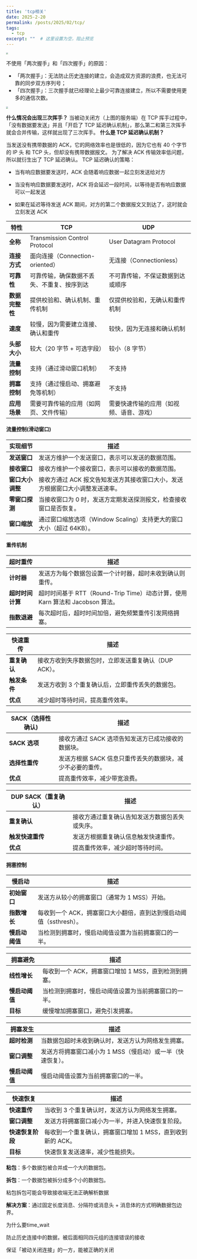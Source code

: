 ```yaml
---
title: 'tcp相关'
date: 2025-2-20
permalink: /posts/2025/02/tcp/
tags:
  - tcp
excerpt: ""  # 这里设置为空，阻止预览
---
```




<img src="https://hrd-99.github.io/yuexing/images/tcp三次握手.png" style="zoom: 33%;" />

不使用「两次握手」和「四次握手」的原因：

- 「两次握手」：无法防止历史连接的建立，会造成双方资源的浪费，也无法可靠的同步双方序列号；
- 「四次握手」：三次握手就已经理论上最少可靠连接建立，所以不需要使用更多的通信次数。

<img src="https://hrd-99.github.io/yuexing/images/tcp挥手.png" style="zoom: 33%;" />

**什么情况会出现三次挥手？**
当被动关闭方（上图的服务端）在 TCP 挥手过程中，「没有数据要发送」并且「开启了 TCP 延迟确认机制」，那么第二和第三次挥手就会合并传输，这样就出现了三次挥手。
**什么是 TCP 延迟确认机制？**

当发送没有携带数据的 ACK，它的网络效率也是很低的，因为它也有 40 个字节的 IP 头 和 TCP 头，但却没有携带数据报文。 为了解决 ACK 传输效率低问题，所以就衍生出了 TCP 延迟确认。 TCP 延迟确认的策略：

- 当有响应数据要发送时，ACK 会随着响应数据一起立刻发送给对方

- 当没有响应数据要发送时，ACK 将会延迟一段时间，以等待是否有响应数据可以一起发送
- 如果在延迟等待发送 ACK 期间，对方的第二个数据报文又到达了，这时就会立刻发送 ACK



| 特性           | TCP                                        | UDP                                      |
| -------------- | ------------------------------------------ | ---------------------------------------- |
| **全称**       | Transmission Control Protocol              | User Datagram Protocol                   |
| **连接方式**   | 面向连接（Connection-oriented）            | 无连接（Connectionless）                 |
| **可靠性**     | 可靠传输，确保数据不丢失、不重复、按序到达 | 不可靠传输，不保证数据到达或顺序         |
| **数据完整性** | 提供校验和、确认机制、重传机制             | 仅提供校验和，无确认和重传机制           |
| **速度**       | 较慢，因为需要建立连接、确认和重传         | 较快，因为无连接和确认机制               |
| **头部大小**   | 较大（20 字节 + 可选字段）                 | 较小（8 字节）                           |
| **流量控制**   | 支持（通过滑动窗口机制）                   | 不支持                                   |
| **拥塞控制**   | 支持（通过慢启动、拥塞避免等机制）         | 不支持                                   |
| **应用场景**   | 需要可靠传输的应用（如网页、文件传输）     | 需要快速传输的应用（如视频、语音、游戏） |





#### 流量控制(滑动窗口)

| 实现细节         | 描述                                                         |
| ---------------- | ------------------------------------------------------------ |
| **发送窗口**     | 发送方维护一个发送窗口，表示可以发送的数据范围。             |
| **接收窗口**     | 接收方维护一个接收窗口，表示可以接收的数据范围。             |
| **窗口大小调整** | 接收方通过 ACK 报文告知发送方其接收窗口大小，发送方根据窗口大小调整发送速率。 |
| **零窗口探测**   | 当接收窗口为 0 时，发送方定期发送探测报文，检查接收窗口是否恢复。 |
| **窗口缩放**     | 通过窗口缩放选项（Window Scaling）支持更大的窗口大小（超过 64KB）。 |





#### 重传机制

| 超时重传         | 描述                                                         |
| ---------------- | ------------------------------------------------------------ |
| **计时器**       | 发送方为每个数据包设置一个计时器，超时未收到确认则重传。     |
| **超时时间计算** | 超时时间基于 RTT（Round-Trip Time）动态计算，使用 Karn 算法和 Jacobson 算法。 |
| **指数退避**     | 每次超时后，超时时间加倍，避免频繁重传引发网络拥塞。         |

| 快速重传     | 描述                                                  |
| ------------ | ----------------------------------------------------- |
| **重复确认** | 接收方收到失序数据包时，立即发送重复确认（DUP ACK）。 |
| **触发条件** | 发送方收到 3 个重复确认后，立即重传丢失的数据包。     |
| **优点**     | 减少超时等待时间，提高重传效率。                      |

| SACK（选择性确认) | 描述                                                       |
| ----------------- | ---------------------------------------------------------- |
| **SACK 选项**     | 接收方通过 SACK 选项告知发送方已成功接收的数据块。         |
| **选择性重传**    | 发送方根据 SACK 信息只重传丢失的数据块，减少不必要的重传。 |
| **优点**          | 提高重传效率，减少带宽浪费。                               |

| DUP SACK（重复确认） | 描述                                           |
| -------------------- | ---------------------------------------------- |
| **重复确认**         | 接收方通过重复确认告知发送方数据包丢失或失序。 |
| **触发快速重传**     | 发送方根据重复确认信息触发快速重传。           |
| **优点**             | 提高重传效率，减少超时等待时间。               |





#### 拥塞控制

| 慢启动         | 描述                                                         |
| -------------- | ------------------------------------------------------------ |
| **初始窗口**   | 发送方从较小的拥塞窗口（通常为 1 MSS）开始。                 |
| **指数增长**   | 每收到一个 ACK，拥塞窗口大小翻倍，直到达到慢启动阈值（ssthresh）。 |
| **慢启动阈值** | 当检测到拥塞时，慢启动阈值设置为当前拥塞窗口的一半。         |

| 拥塞避免       | 描述                                                 |
| -------------- | ---------------------------------------------------- |
| **线性增长**   | 每收到一个 ACK，拥塞窗口增加 1 MSS，直到检测到拥塞。 |
| **慢启动阈值** | 当检测到拥塞时，慢启动阈值设置为当前拥塞窗口的一半。 |
| **目标**       | 缓慢增加拥塞窗口，避免引发拥塞。                     |

| 拥塞发生       | 描述                                                       |
| -------------- | ---------------------------------------------------------- |
| **超时检测**   | 当数据包超时未收到确认时，发送方认为网络发生拥塞。         |
| **窗口调整**   | 发送方将拥塞窗口减小为 1 MSS（慢启动）或一半（快速恢复）。 |
| **慢启动阈值** | 慢启动阈值设置为当前拥塞窗口的一半。                       |

| 快速恢复         | 描述                                                       |
| ---------------- | ---------------------------------------------------------- |
| **快速重传**     | 当收到 3 个重复确认时，发送方认为网络发生拥塞。            |
| **窗口调整**     | 发送方将拥塞窗口减小为一半，并进入快速恢复阶段。           |
| **快速恢复阶段** | 每收到一个重复确认，拥塞窗口增加 1 MSS，直到收到新的 ACK。 |
| **目标**         | 快速恢复发送速率，减少性能损失。                           |



**粘包**：多个数据包被合并成一个大的数据包。

**拆包**：一个数据包被拆分成多个小的数据包。

粘包拆包可能会导致接收端无法正确解析数据

**解决方案**：通过固定长度消息、分隔符或消息头 + 消息体的方式明确数据包边界。



为什么要time_wait

防止历史连接中的数据，被后面相同四元组的连接错误的接收

保证「被动关闭连接」的一方，能被正确的关闭

